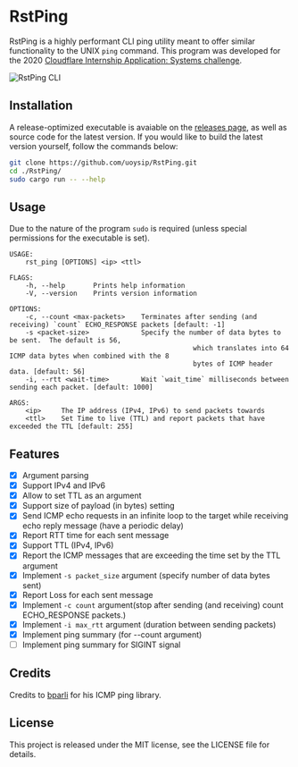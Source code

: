 # RstPing

RstPing is a highly performant CLI ping utility meant to offer similar functionality to the UNIX `ping` command. This program was developed for the 2020 [Cloudflare Internship Application: Systems challenge](https://github.com/cloudflare-internship-2020/internship-application-systems).

![RstPing CLI](https://i.imgur.com/A0V6y2y.png)

## Installation

A release-optimized executable is avaiable on the [releases page](https://github.com/uoysip/ping-util-rs/releases), as well as source code for the latest version. If you would like to build the latest version yourself, follow the commands below:

```bash
git clone https://github.com/uoysip/RstPing.git
cd ./RstPing/
sudo cargo run -- --help
```

## Usage
Due to the nature of the program `sudo` is required (unless special permissions for the executable is set).

```
USAGE:
    rst_ping [OPTIONS] <ip> <ttl>

FLAGS:
    -h, --help       Prints help information
    -V, --version    Prints version information

OPTIONS:
    -c, --count <max-packets>    Terminates after sending (and receiving) `count` ECHO_RESPONSE packets [default: -1]
    -s <packet-size>             Specify the number of data bytes to be sent.  The default is 56,
                                              which translates into 64 ICMP data bytes when combined with the 8
                                              bytes of ICMP header data. [default: 56]
    -i, --rtt <wait-time>        Wait `wait_time` milliseconds between sending each packet. [default: 1000]

ARGS:
    <ip>     The IP address (IPv4, IPv6) to send packets towards
    <ttl>    Set Time to live (TTL) and report packets that have exceeded the TTL [default: 255]
```


## Features

- [x] Argument parsing
- [x] Support IPv4 and IPv6
- [x] Allow to set TTL as an argument
- [x] Support size of payload (in bytes) setting 
- [x] Send ICMP echo requests in an infinite loop to the target while receiving echo reply message (have a periodic delay)
- [x] Report RTT time for each sent message
- [x] Support TTL (IPv4, IPv6)
- [x] Report the ICMP messages that are exceeding the time set by the TTL argument
- [x] Implement `-s packet_size` argument (specify number of data bytes sent)
- [x] Report Loss for each sent message
- [x] Implement `-c count` argument(stop after sending (and receiving) count ECHO_RESPONSE packets.)
- [x] Implement `-i max_rtt` argument (duration between sending packets)
- [x] Implement ping summary (for --count argument)
- [ ] Implement ping summary for SIGINT signal

## Credits

Credits to [bparli](https://github.com/bparli) for his ICMP ping library.

## License

This project is released under the MIT license, see the LICENSE file for details.